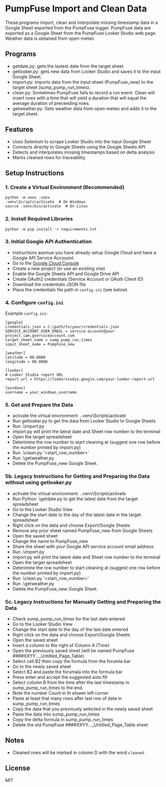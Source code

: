 # PumpFuse Import and Clean Data

These programs import, clean and interpolate missing timestamp data in a Google Sheet exported from the PumpFuse logger.
PumpFuse data are exported as a Google Sheet from the PumpFuse Looker Studio web page. Weather data is obtained from open-meteo

## Programs
- getdate.py: gets the lastest date from the target sheet.
- getlooker.py: gets new data from Looker Studio and saves it to the input Google Sheet.
- import.py: imports data from the input sheet (PumpFuse_new) to the target sheet (sump_pump_run_times).
- clean.py: Sometimes PumpFuse fails to record a run event. Clean will insert rows with a time that will yield a duration that will equal the average duration of preceeding rows.
- getweather.py: Gets weather data from open-meteo and adds it to the target sheet.

## Features
- Uses Selenium to scrape Looker Studio into the input Google Sheet
- Connects directly to Google Sheets using the Google Sheets API
- Detects and interpolates missing timestamps based on delta analysis
- Marks cleaned rows for traceability

## Setup Instructions

### 1. Create a Virtual Environment (Recommended)
```
python -m venv .venv
.venv\Scripts\activate  # On Windows
source .venv/bin/activate  # On Linux
```

### 2. Install Required Libraries
```
python -m pip install -r requirements.txt
```

### 3. Initial Google API Authentication
- Instructions assmue you have already setup Google Cloud and have a Google API Service Accouont.
- Go to the [Google Cloud Console](https://console.cloud.google.com/)
- Create a new project (or use an existing one)
- Enable the Google Sheets API and Google Drive API
- Create OAuth2 credentials (Service Account or OAuth Client ID)
- Download the credentials JSON file
- Place the credentials file path in `config.ini` (see below)

### 4. Configure `config.ini`

Example `config.ini`:
```
[google]
credentials_json = C:/path/to/your/credentials.json
SERVICE_ACCOUNT_USER_EMAIL = service-account@your-project.iam.gserviceaccount.com
target_sheet_name = sump_pump_run_times
input_sheet_name = PumpFuse_new

[weather]
latitude = 00.0000
longitude = 00.0000

[looker]
# Looker Studio report URL
report_url = https://lookerstudio.google.com/your-looker-report-url

[windows]
username = your_windows_username
```

### 5. Get and Prepare the Data
- activate the virtual environment: .\.venv\Scripts\activate
- Run getlooker.py to get the data from Looker Studio to Google Sheets
- Run .\import.py
- import.py will print the latest date and Sheet row number to the terminal
- Open the target spreadsheet
- Deterimine the row number to start cleaning at (suggest one row before the number printed by import.py)
- Run .\clean.py '<start_row_number>'
- Run .\getweather.py
- Delete the PumpFuse_new Google Sheet.

### 5b. Legacy Instructions for Getting and Preparing the Data without using getlooker.py
- activate the virtual environment: .\.venv\Scripts\activate
- Run Python .\getdate.py to get the latest date from the target spreadsheet
- Go to the Looker Studio View
- Change the start date to the day of the latest date in the target spreadsheet
- Right click on the data and choose Export/Google Sheets
- Remove any prior sheet named PumpFuse_new from Google Sheets
- Open the saved sheet
- Change the name to PumpFuse_new
- Share the sheet with your Google API service account email address
- Run .\import.py
- import.py will print the latest date and Sheet row number to the terminal
- Open the target spreadsheet
- Deterimine the row number to start cleaning at (suggest one row before the number printed by import.py)
- Run .\clean.py '<start_row_number>'
- Run .\getweather.py
- Delete the PumpFuse_new Google Sheet.

### 5c. Legacy Instructions for Manually Getting and Preparing the Data
- Check sump_pump_run_times for the last date entered
- Go to the Looker Studio View
- Change the start date to the day of the last date entered
- Right click on the data and choose Export/Google Sheets
- Open the saved sheet
- Insert a column to the right of Column A (Time)
- Open the previously saved sheet (will be named PumpFuse ####XXYY..._Untitled_Page_Table)
- Select cell B2 then copy the formula from the forumla bar
- Go to the newly saved sheet
- Select B2 and paste the forumala into the formula bar
- Press enter and accept the suggested auto fill
- Select column B from the time after the last timestamp in sump_pump_run_times to the end.
- Note the number Count in th elower left corner
- Paste at least that many rows after last row of data in sump_pump_run_times
- Copy the data that you previously selected in the newly saved sheet
- Paste the data into sump_pump_run_times
- Copy the delta formula in sump_pump_run_times
- Delete the old PumpFuse ####XXYY..._Untitled_Page_Table sheet

## Notes
- Cleaned rows will be marked in column D with the word `cleaned`.

## License
MIT
